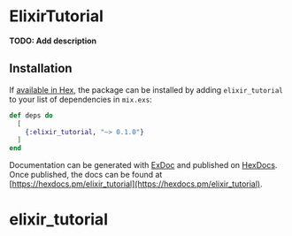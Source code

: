# ElixirTutorial

**TODO: Add description**

## Installation

If [available in Hex](https://hex.pm/docs/publish), the package can be installed
by adding `elixir_tutorial` to your list of dependencies in `mix.exs`:

```elixir
def deps do
  [
    {:elixir_tutorial, "~> 0.1.0"}
  ]
end
```

Documentation can be generated with [ExDoc](https://github.com/elixir-lang/ex_doc)
and published on [HexDocs](https://hexdocs.pm). Once published, the docs can
be found at [https://hexdocs.pm/elixir_tutorial](https://hexdocs.pm/elixir_tutorial).

# elixir_tutorial
